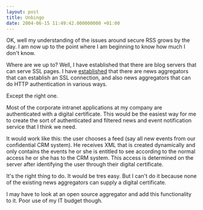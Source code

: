 ```yaml
---
layout: post
title: Unbingo
date: 2004-06-15 11:49:42.000000000 +01:00
---
```

OK, well my understanding of the issues around secure RSS grows by the day. I am now up to the point where I am beginning to know how much I don't know.

Where are we up to? Well, I have established that there are blog servers that can serve SSL pages. I have <a href="https://labs.silverorange.com/archives/2003/july/privaterss">established</a> that there are news aggregators that can establish an SSL connection, and also news aggregators that can do HTTP authentication in various ways.

Except the right one.

Most of the corporate intranet applications at my company are authenticated with a digital certificate. This would be the easiest way for me to create the sort of authenticated and filtered news and event notification service that I think we need.

It would work like this: the user chooses a feed (say all new events from our confidential CRM system). He receives XML that is created dynamically and only contains the events he or she is entitled to see according to the normal access he or she has to the CRM system. This access is determined on the server after identifying the user through their digital certificate.

It's the right thing to do. It would be tres easy. But I can't do it because none of the existing news aggregators can supply a digital certificate.

I may have to look at an open source aggregator and add this functionality to it. Poor use of my IT budget though.
